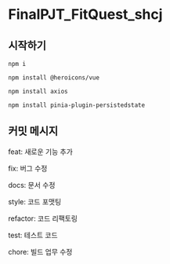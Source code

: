 # FinalPJT_FitQuest_shcj




## 시작하기

`npm i`

`npm install @heroicons/vue`

`npm install axios`

`npm install pinia-plugin-persistedstate`


## 커밋 메시지

feat: 새로운 기능 추가

fix: 버그 수정

docs: 문서 수정

style: 코드 포맷팅

refactor: 코드 리팩토링

test: 테스트 코드

chore: 빌드 업무 수정
